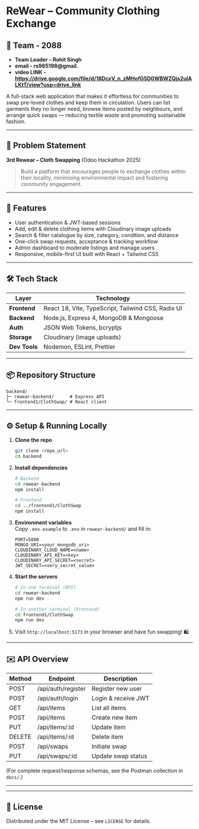 # ReWear – Community Clothing Exchange

## 👥 Team - 2088
- **Team Leader – Rohit Singh**  
 - **email - rs965198@gmail.**
 - **video LINK - https://drive.google.com/file/d/18DcxV_n_zMHofG5D0WBWZQjs2ulALKtT/view?usp=drive_link**

A full-stack web application that makes it effortless for communities to swap pre-loved clothes and keep them in circulation. Users can list garments they no longer need, browse items posted by neighbours, and arrange quick swaps — reducing textile waste and promoting sustainable fashion.

---

## 📝 Problem Statement
**3rd Rewear – Cloth Swapping** (Odoo Hackathon 2025)

> Build a platform that encourages people to exchange clothes within their locality, minimising environmental impact and fostering community engagement.

---

## 🚀 Features
- User authentication & JWT-based sessions
- Add, edit & delete clothing items with Cloudinary image uploads
- Search & filter catalogue by size, category, condition, and distance
- One-click swap requests, acceptance & tracking workflow
- Admin dashboard to moderate listings and manage users
- Responsive, mobile-first UI built with React + Tailwind CSS

---

## 🛠️ Tech Stack
| Layer | Technology |
|-------|------------|
| **Frontend** | React 18, Vite, TypeScript, Tailwind CSS, Radix UI |
| **Backend**  | Node.js, Express 4, MongoDB & Mongoose |
| **Auth**     | JSON Web Tokens, bcryptjs |
| **Storage**  | Cloudinary (image uploads) |
| **Dev Tools**| Nodemon, ESLint, Prettier |

---

## 📦 Repository Structure
```
backend/
├─ rewear-backend/      # Express API
└─ frontend1/ClothSwap/ # React client
```

---

## ⚙️ Setup & Running Locally
1. **Clone the repo**  
   ```bash
   git clone <repo_url>
   cd backend
   ```
2. **Install dependencies**  
   ```bash
   # Backend
   cd rewear-backend
   npm install

   # Frontend
   cd ../frontend1/ClothSwap
   npm install
   ```
3. **Environment variables**  
   Copy `.env.example` to `.env` in `rewear-backend/` and fill in:
   ```env
   PORT=5000
   MONGO_URI=<your_mongodb_uri>
   CLOUDINARY_CLOUD_NAME=<name>
   CLOUDINARY_API_KEY=<key>
   CLOUDINARY_API_SECRET=<secret>
   JWT_SECRET=<very_secret_value>
   ```
4. **Start the servers**  
   ```bash
   # In one terminal (API)
   cd rewear-backend
   npm run dev

   # In another terminal (Frontend)
   cd frontend1/ClothSwap
   npm run dev
   ```
5. Visit `http://localhost:5173` in your browser and have fun swapping! 🛍️

---

## ✉️ API Overview
| Method | Endpoint | Description |
|--------|----------|-------------|
| POST   | /api/auth/register | Register new user |
| POST   | /api/auth/login    | Login & receive JWT |
| GET    | /api/items         | List all items |
| POST   | /api/items         | Create new item |
| PUT    | /api/items/:id     | Update item |
| DELETE | /api/items/:id     | Delete item |
| POST   | /api/swaps         | Initiate swap |
| PUT    | /api/swaps/:id     | Update swap status |

(For complete request/response schemas, see the Postman collection in `docs/`.)

---



---

## 📄 License
Distributed under the MIT License – see `LICENSE` for details.
